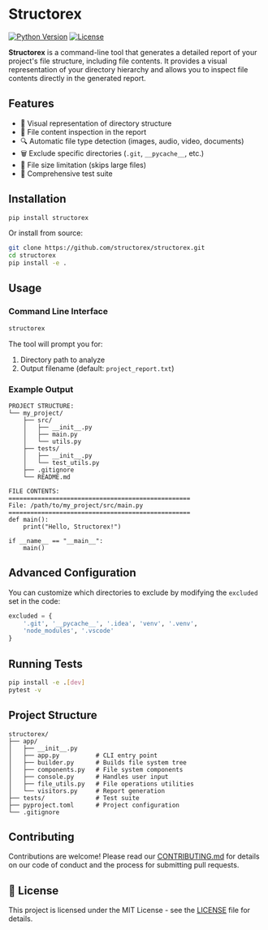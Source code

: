 # Structorex

[![Python Version](https://img.shields.io/badge/python-3.8%2B-blue.svg)](https://www.python.org/downloads/)
[![License](https://img.shields.io/badge/license-MIT-green.svg)](LICENSE)

**Structorex** is a command-line tool that generates a detailed report of your project's file structure, including file contents. It provides a visual representation of your directory hierarchy and allows you to inspect file contents directly in the generated report.

## Features

- 🌳 Visual representation of directory structure
- 📄 File content inspection in the report
- 🔍 Automatic file type detection (images, audio, video, documents)
- 🗑️ Exclude specific directories (`.git`, `__pycache__`, etc.)
- 📏 File size limitation (skips large files)
- 🧪 Comprehensive test suite

## Installation

```bash
pip install structorex
```

Or install from source:

```bash
git clone https://github.com/structorex/structorex.git
cd structorex
pip install -e .
```

## Usage

### Command Line Interface

```bash
structorex
```

The tool will prompt you for:
1. Directory path to analyze
2. Output filename (default: `project_report.txt`)

### Example Output

```
PROJECT STRUCTURE:
└── my_project/
    ├── src/
    │   ├── __init__.py
    │   ├── main.py
    │   └── utils.py
    ├── tests/
    │   ├── __init__.py
    │   └── test_utils.py
    ├── .gitignore
    └── README.md

FILE CONTENTS:
==================================================
File: /path/to/my_project/src/main.py
==================================================
def main():
    print("Hello, Structorex!")

if __name__ == "__main__":
    main()
```

## Advanced Configuration

You can customize which directories to exclude by modifying the `excluded` set in the code:

```python
excluded = {
    '.git', '__pycache__', '.idea', 'venv', '.venv',
    'node_modules', '.vscode'
}
```

## Running Tests

```bash
pip install -e .[dev]
pytest -v
```

## Project Structure

```
structorex/
├── app/
│   ├── __init__.py
│   ├── app.py          # CLI entry point
│   ├── builder.py      # Builds file system tree
│   ├── components.py   # File system components
│   ├── console.py      # Handles user input
│   ├── file_utils.py   # File operations utilities
│   └── visitors.py     # Report generation
├── tests/              # Test suite
├── pyproject.toml      # Project configuration
└── .gitignore
```

## Contributing

Contributions are welcome! Please read our [CONTRIBUTING.md](CONTRIBUTING.md) for details on our code of conduct and the process for submitting pull requests.

## 📄 License

This project is licensed under the MIT License - see the [LICENSE](LICENSE) file for details.

